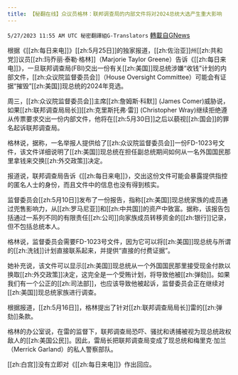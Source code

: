 ```yaml
---
title: 【秘翻在线】众议员格林：联邦调查局的内部文件将对2024总统大选产生重大影响
---
```

`5/27/2023 11:55 AM UTC 秘密翻譯組G-Translators` [轉載自GNews](https://gnews.org/articles/1335651)

根据《[[zh:每日来电]]》[[zh:5月25日]]的独家报道，[[zh:佐治亚]]州[[zh:共和党]]议员[[zh:玛乔丽·泰勒·格林]]（Marjorie Taylor Greene）告诉《[[zh:每日来电]]》，一旦联邦调查局(FBI)交出一份有关[[zh:美国]]现总统涉嫌“收钱”计划的内部文件，[[zh:众议院监督委员会]]（House Oversight Committee）可能会有证据“摧毁”[[zh:美国]]现总统的2024年竞选。

周三，[[zh:众议院监督委员会]]主席[[zh:詹姆斯·科默]] (James Comer)威胁说，如果[[zh:联邦调查局局长]][[zh:克里斯托弗·雷]] (Christopher Wray)继续拒绝遵从传票要求交出一份内部文件，他将在[[zh:5月30日]]之后以藐视[[zh:国会]]的罪名起诉联邦调查局。

格林说，据称，一名举报人提供给了[[zh:众议院监督委员会]]一份FD-1023号文件，该文件详细说明了[[zh:美国]]现总统在担任副总统期间如何从一名外国国民那里拿钱来交换[[zh:外交政策]]决定。

报道说，联邦调查局告诉《[[zh:每日来电]]》，交出这份文件可能会暴露提供指控的匿名人士的身份，而且文件中的信息也没有得到核实。

监督委员会[[zh:5月10日]]发布了一份报告，指称[[zh:美国]]现总统家族的成员通过兜售影响力，从[[zh:罗马尼亚]]和[[zh:中共国]]的资产中致富。据称，该报告包括通过一系列不同的有限责任[[zh:公司]]向家族成员转移资金的[[zh:银行]]记录，但不包括总统本人。

格林说，监督委员会需要FD-1023号文件，因为它可以将[[zh:美国]]现总统与所谓的[[zh:洗钱]]计划直接联系起来，并提供“直接的付费证据”。

她补充说，该文件可以显示[[zh:美国]]现总统从一个外国国民那里接受现金付款以换取[[zh:外交政策]]决定，这完全是一个受贿计划，将导致他被[[zh:弹劾]]。如果我们有一个公正的[[zh:司法部]]，也应该导致他被起诉，监督委员会正在继续对[[zh:美国]]现总统家族进行调查。

根据报道，[[zh:5月16日]]，格林提出了针对[[zh:联邦调查局局长]]雷的[[zh:弹劾]]条款。

格林的办公室说，在雷的监督下，联邦调查局恐吓、骚扰和诱捕被视为现总统政权敌人的[[zh:美国公民]]。因此，雷局长把联邦调查局变成了现总统和梅里克·加兰（Merrick Garland）的私人警察部队。

[[zh:白宫]]没有立即对《[[zh:每日来电]]》作出回应。
